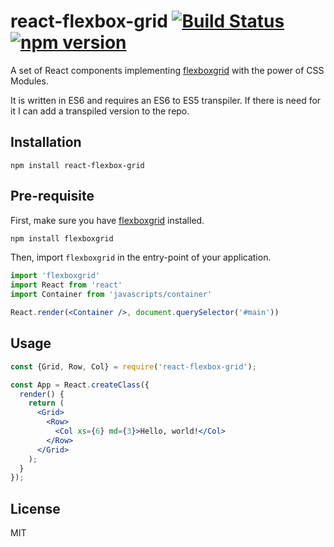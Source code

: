 react-flexbox-grid [![Build Status](https://travis-ci.org/roylee0704/react-flexbox-grid.svg)](https://travis-ci.org/roylee0704/react-flexbox-grid) [![npm version](https://badge.fury.io/js/react-flexbox-grid.svg)](https://badge.fury.io/js/react-flexbox-grid)
==============
A set of React components implementing [flexboxgrid](https://goo.gl/imrHBZ) with the power of CSS Modules. 

It is written in ES6 and requires an ES6 to ES5 transpiler. If there is need for it I can add a transpiled version to the repo.


Installation
------------

```
npm install react-flexbox-grid
```


Pre-requisite
-------------

First, make sure you have [flexboxgrid](https://goo.gl/imrHBZ) installed.

```sh
npm install flexboxgrid
```

Then, import `flexboxgrid` in the entry-point of your application.

```jsx
import 'flexboxgrid'
import React from 'react'
import Container from 'javascripts/container'

React.render(<Container />, document.querySelector('#main'))
```

Usage
-----

```jsx
const {Grid, Row, Col} = require('react-flexbox-grid');

const App = React.createClass({
  render() {
    return (
      <Grid>
        <Row>
          <Col xs={6} md={3}>Hello, world!</Col>
        </Row>
      </Grid>
    );
  }
});
```

License
-------
MIT
